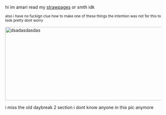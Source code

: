 hi im amari read my [strawpages](https://worstleon.straw.page/) or smth idk

<sub>also i have no fuckign clue how to make one of these things the intention was not for this to look pretty dont worry</sub>


<img width="706" height="238" alt="dsadasdasdas" src="https://github.com/user-attachments/assets/fbf03ed0-4757-4720-aa4d-c236f86df309" />

i miss the old daybreak 2 section i dont know anyone in this pic anymore
